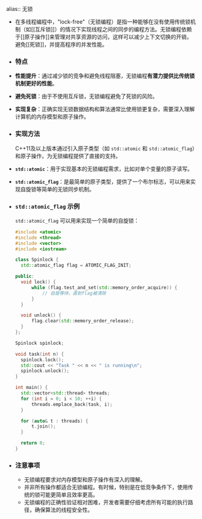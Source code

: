 alias:: 无锁

- 在多线程编程中，"lock-free"（无锁编程）是指一种能够在没有使用传统锁机制（如[[互斥锁]]）的情况下实现线程之间的同步的编程方法。无锁编程依赖于[[原子操作]]来管理对共享资源的访问，这样可以减少上下文切换的开销，避免[[死锁]]，并提高程序的并发性能。
- ### 特点
- **性能提升**：通过减少锁的竞争和避免线程阻塞，无锁编程**有潜力提供比传统锁机制更好的性能**。
- **避免死锁**：由于不使用互斥锁，无锁编程避免了死锁的风险。
- **实现复杂**：正确实现无锁数据结构和算法通常比使用锁更复杂，需要深入理解计算机的内存模型和原子操作。
- ### 实现方法
  
  C++11及以上版本通过引入原子类型（如 `std::atomic` 和 `std::atomic_flag`）和原子操作，为无锁编程提供了直接的支持。
- **`std::atomic`**：用于实现基本的无锁编程需求，比如对单个变量的原子读写。
- **`std::atomic_flag`**：是最简单的原子类型，提供了一个布尔标志，可以用来实现自旋锁等简单的无锁同步机制。
- ### `std::atomic_flag` 示例
  
  `std::atomic_flag` 可以用来实现一个简单的自旋锁：
  
  ```cpp
  #include <atomic>
  #include <thread>
  #include <vector>
  #include <iostream>
  
  class Spinlock {
    std::atomic_flag flag = ATOMIC_FLAG_INIT;
  
  public:
    void lock() {
        while (flag.test_and_set(std::memory_order_acquire)) {
            // 自旋等待，直到flag被清除
        }
    }
  
    void unlock() {
        flag.clear(std::memory_order_release);
    }
  };
  
  Spinlock spinlock;
  
  void task(int n) {
    spinlock.lock();
    std::cout << "Task " << n << " is running\n";
    spinlock.unlock();
  }
  
  int main() {
    std::vector<std::thread> threads;
    for (int i = 0; i < 10; ++i) {
        threads.emplace_back(task, i);
    }
  
    for (auto& t : threads) {
        t.join();
    }
  
    return 0;
  }
  ```
- ### 注意事项
	- 无锁编程要求对内存模型和原子操作有深入的理解。
	- 并非所有操作都适合无锁编程。有时候，特别是在低竞争条件下，使用传统的锁可能更简单且效率更高。
	- 无锁编程的正确性验证相对困难，开发者需要仔细考虑所有可能的执行路径，确保算法的线程安全性。